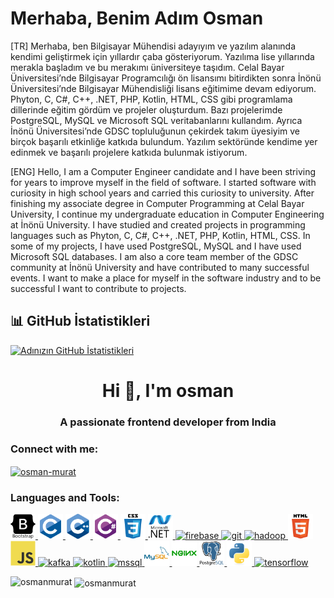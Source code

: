 # Merhaba, Benim Adım Osman

[TR]
Merhaba, ben Bilgisayar Mühendisi adayıyım ve yazılım alanında kendimi geliştirmek için yıllardır çaba gösteriyorum. Yazılıma lise yıllarında merakla başladım ve bu merakımı üniversiteye taşıdım. Celal Bayar Üniversitesi’nde Bilgisayar Programcılığı ön lisansımı bitirdikten sonra İnönü Üniversitesi’nde Bilgisayar Mühendisliği lisans eğitimime devam ediyorum. Phyton, C, C#, C++, .NET, PHP, Kotlin, HTML, CSS gibi programlama dillerinde eğitim gördüm ve projeler oluşturdum. Bazı projelerimde PostgreSQL, MySQL ve
Microsoft SQL veritabanlarını kullandım. Ayrıca İnönü Üniversitesi’nde GDSC topluluğunun çekirdek takım üyesiyim ve birçok başarılı etkinliğe katkıda bulundum. Yazılım sektöründe kendime yer edinmek ve başarılı
projelere katkıda bulunmak istiyorum.

[ENG]
Hello, I am a Computer Engineer candidate and I have been striving for years to improve myself in the field of software. I started software with curiosity in high school years and carried this curiosity to university. After finishing my associate degree in Computer Programming at Celal Bayar University, I continue my undergraduate education in Computer Engineering at İnönü University. I have studied and created projects in programming languages such as Phyton, C, C#, C++, .NET, PHP, Kotlin, HTML, CSS. In some of my projects, I have used PostgreSQL, MySQL and
I have used Microsoft SQL databases. I am also a core team member of the GDSC community at İnönü University and have contributed to many successful events. I want to make a place for myself in the software industry and to be successful
I want to contribute to projects.

## 📊 GitHub İstatistikleri

[![Adınızın GitHub İstatistikleri](https://github-readme-stats.vercel.app/api?username=osmanmurat)](https://github.com/anuraghazra/github-readme-stats)

<h1 align="center">Hi 👋, I'm osman</h1>
<h3 align="center">A passionate frontend developer from India</h3>

<h3 align="left">Connect with me:</h3>
<p align="left">
<a href="https://linkedin.com/in/osman-murat" target="blank"><img align="center" src="https://raw.githubusercontent.com/rahuldkjain/github-profile-readme-generator/master/src/images/icons/Social/linked-in-alt.svg" alt="osman-murat" height="30" width="40" /></a>
</p>

<h3 align="left">Languages and Tools:</h3>
<p align="left"> <a href="https://getbootstrap.com" target="_blank" rel="noreferrer"> <img src="https://raw.githubusercontent.com/devicons/devicon/master/icons/bootstrap/bootstrap-plain-wordmark.svg" alt="bootstrap" width="40" height="40"/> </a> <a href="https://www.cprogramming.com/" target="_blank" rel="noreferrer"> <img src="https://raw.githubusercontent.com/devicons/devicon/master/icons/c/c-original.svg" alt="c" width="40" height="40"/> </a> <a href="https://www.w3schools.com/cpp/" target="_blank" rel="noreferrer"> <img src="https://raw.githubusercontent.com/devicons/devicon/master/icons/cplusplus/cplusplus-original.svg" alt="cplusplus" width="40" height="40"/> </a> <a href="https://www.w3schools.com/cs/" target="_blank" rel="noreferrer"> <img src="https://raw.githubusercontent.com/devicons/devicon/master/icons/csharp/csharp-original.svg" alt="csharp" width="40" height="40"/> </a> <a href="https://www.w3schools.com/css/" target="_blank" rel="noreferrer"> <img src="https://raw.githubusercontent.com/devicons/devicon/master/icons/css3/css3-original-wordmark.svg" alt="css3" width="40" height="40"/> </a> <a href="https://dotnet.microsoft.com/" target="_blank" rel="noreferrer"> <img src="https://raw.githubusercontent.com/devicons/devicon/master/icons/dot-net/dot-net-original-wordmark.svg" alt="dotnet" width="40" height="40"/> </a> <a href="https://firebase.google.com/" target="_blank" rel="noreferrer"> <img src="https://www.vectorlogo.zone/logos/firebase/firebase-icon.svg" alt="firebase" width="40" height="40"/> </a> <a href="https://git-scm.com/" target="_blank" rel="noreferrer"> <img src="https://www.vectorlogo.zone/logos/git-scm/git-scm-icon.svg" alt="git" width="40" height="40"/> </a> <a href="https://hadoop.apache.org/" target="_blank" rel="noreferrer"> <img src="https://www.vectorlogo.zone/logos/apache_hadoop/apache_hadoop-icon.svg" alt="hadoop" width="40" height="40"/> </a> <a href="https://www.w3.org/html/" target="_blank" rel="noreferrer"> <img src="https://raw.githubusercontent.com/devicons/devicon/master/icons/html5/html5-original-wordmark.svg" alt="html5" width="40" height="40"/> </a> <a href="https://developer.mozilla.org/en-US/docs/Web/JavaScript" target="_blank" rel="noreferrer"> <img src="https://raw.githubusercontent.com/devicons/devicon/master/icons/javascript/javascript-original.svg" alt="javascript" width="40" height="40"/> </a> <a href="https://kafka.apache.org/" target="_blank" rel="noreferrer"> <img src="https://www.vectorlogo.zone/logos/apache_kafka/apache_kafka-icon.svg" alt="kafka" width="40" height="40"/> </a> <a href="https://kotlinlang.org" target="_blank" rel="noreferrer"> <img src="https://www.vectorlogo.zone/logos/kotlinlang/kotlinlang-icon.svg" alt="kotlin" width="40" height="40"/> </a> <a href="https://www.microsoft.com/en-us/sql-server" target="_blank" rel="noreferrer"> <img src="https://www.svgrepo.com/show/303229/microsoft-sql-server-logo.svg" alt="mssql" width="40" height="40"/> </a> <a href="https://www.mysql.com/" target="_blank" rel="noreferrer"> <img src="https://raw.githubusercontent.com/devicons/devicon/master/icons/mysql/mysql-original-wordmark.svg" alt="mysql" width="40" height="40"/> </a> <a href="https://www.nginx.com" target="_blank" rel="noreferrer"> <img src="https://raw.githubusercontent.com/devicons/devicon/master/icons/nginx/nginx-original.svg" alt="nginx" width="40" height="40"/> </a> <a href="https://www.postgresql.org" target="_blank" rel="noreferrer"> <img src="https://raw.githubusercontent.com/devicons/devicon/master/icons/postgresql/postgresql-original-wordmark.svg" alt="postgresql" width="40" height="40"/> </a> <a href="https://www.python.org" target="_blank" rel="noreferrer"> <img src="https://raw.githubusercontent.com/devicons/devicon/master/icons/python/python-original.svg" alt="python" width="40" height="40"/> </a> <a href="https://www.tensorflow.org" target="_blank" rel="noreferrer"> <img src="https://www.vectorlogo.zone/logos/tensorflow/tensorflow-icon.svg" alt="tensorflow" width="40" height="40"/> </a> </p>

<p><img align="left" src="https://github-readme-stats.vercel.app/api/top-langs?username=osmanmurat&show_icons=true&locale=en&layout=compact" alt="osmanmurat" /></p>

<p>&nbsp;<img align="center" src="https://github-readme-stats.vercel.app/api?username=osmanmurat&show_icons=true&locale=en" alt="osmanmurat" /></p>


